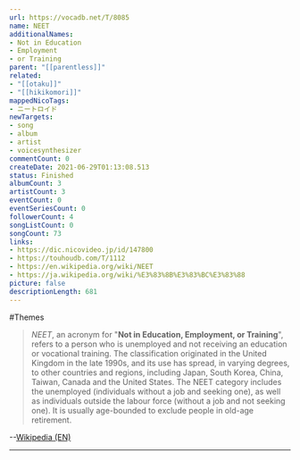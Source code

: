 ```yaml
---
url: https://vocadb.net/T/8085
name: NEET
additionalNames: 
- Not in Education
- Employment
- or Training
parent: "[[parentless]]"
related:
- "[[otaku]]"
- "[[hikikomori]]"
mappedNicoTags:
- ニートロイド
newTargets:
- song
- album
- artist
- voicesynthesizer
commentCount: 0
createDate: 2021-06-29T01:13:08.513
status: Finished
albumCount: 3
artistCount: 3
eventCount: 0
eventSeriesCount: 0
followerCount: 4
songListCount: 0
songCount: 73
links: 
- https://dic.nicovideo.jp/id/147800
- https://touhoudb.com/T/1112
- https://en.wikipedia.org/wiki/NEET
- https://ja.wikipedia.org/wiki/%E3%83%8B%E3%83%BC%E3%83%88
picture: false
descriptionLength: 681
---
```


#Themes

>_NEET_, an acronym for "**Not in Education, Employment, or Training**", refers to a person who is unemployed and not receiving an education or vocational training. The classification originated in the United Kingdom in the late 1990s, and its use has spread, in varying degrees, to other countries and regions, including Japan, South Korea, China, Taiwan, Canada and the United States. The NEET category includes the unemployed (individuals without a job and seeking one), as well as individuals outside the labour force (without a job and not seeking one). It is usually age-bounded to exclude people in old-age retirement.

--[Wikipedia (EN)](https://en.wikipedia.org/wiki/NEET)

---

